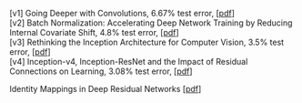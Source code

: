 [v1] Going Deeper with Convolutions, 6.67% test error, [[pdf](http://arxiv.org/abs/1409.4842)]  
[v2] Batch Normalization: Accelerating Deep Network Training by Reducing Internal Covariate Shift, 4.8% test error, [[pdf](http://arxiv.org/abs/1502.03167)]  
[v3] Rethinking the Inception Architecture for Computer Vision, 3.5% test error, [[pdf](http://arxiv.org/abs/1512.00567)]  
[v4] Inception-v4, Inception-ResNet and the Impact of Residual Connections on Learning, 3.08% test error, [[pdf](http://arxiv.org/abs/1602.07261)]  

Identity Mappings in Deep Residual Networks [[pdf](https://arxiv.org/abs/1603.05027)]

